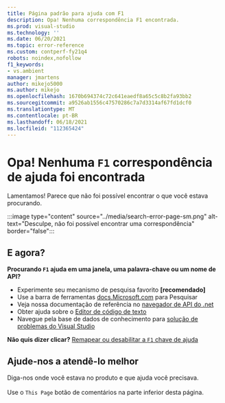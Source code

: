 ```yaml
---
title: Página padrão para ajuda com F1
description: Opa! Nenhuma correspondência F1 encontrada.
ms.prod: visual-studio
ms.technology: ''
ms.date: 06/20/2021
ms.topic: error-reference
ms.custom: contperf-fy21q4
robots: noindex,nofollow
f1_keywords:
- vs.ambient
manager: jmartens
author: mikejo5000
ms.author: mikejo
ms.openlocfilehash: 1670b694374c72c641eaedf8a65c5c8b2fa93bb2
ms.sourcegitcommit: a9526ab1556c47570286c7a7d3314af67fd1dcf0
ms.translationtype: MT
ms.contentlocale: pt-BR
ms.lasthandoff: 06/18/2021
ms.locfileid: "112365424"
---
```

# <a name="oops-no-f1-help-match-was-found"></a>Opa! Nenhuma `F1` correspondência de ajuda foi encontrada

Lamentamos! Parece que não foi possível encontrar o que você estava procurando. 

:::image type="content" source="../media/search-error-page-sm.png" alt-text="Desculpe, não foi possível encontrar uma correspondência" border="false":::

## <a name="now-what"></a>E agora?

**Procurando `F1` ajuda em uma janela, uma palavra-chave ou um nome de API?**
- Experimente seu mecanismo de pesquisa favorito **[recomendado]**
- Use a barra de ferramentas [docs.Microsoft.com](/) para Pesquisar 
- Veja nossa documentação de referência no [navegador de API do .net](/dotnet/api/)
- Obter ajuda sobre o [Editor de código de texto](../../ide/writing-code-in-the-code-and-text-editor.md)
- Navegue pela base de dados de conhecimento para [solução de problemas do Visual Studio](/troubleshoot/visualstudio/welcome-visual-studio/)


**Não quis dizer clicar?** [Remapear ou desabilitar a `F1` chave de ajuda](../not-in-toc/change-f1-help-key.md)


## <a name="help-us-serve-you-better"></a>Ajude-nos a atendê-lo melhor

Diga-nos onde você estava no produto e que ajuda você precisava.   
<br/>Use o `This Page` botão de comentários na parte inferior desta página. 
